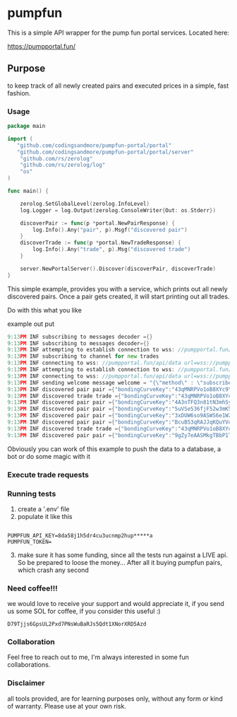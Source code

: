 # pumpfun

This is a simple API wrapper for the pump fun portal services. Located here:

https://pumpportal.fun/

## Purpose

to keep track of all newly created pairs and executed prices in a simple, fast fashion.

### Usage

```go
package main

import (
   "github.com/codingsandmore/pumpfun-portal/portal"
   "github.com/codingsandmore/pumpfun-portal/portal/server"
	"github.com/rs/zerolog"
	"github.com/rs/zerolog/log"
	"os"
)

func main() {

	zerolog.SetGlobalLevel(zerolog.InfoLevel)
	log.Logger = log.Output(zerolog.ConsoleWriter{Out: os.Stderr})

	discoverPair := func(p *portal.NewPairResponse) {
		log.Info().Any("pair", p).Msgf("discovered pair")
	}
	discoverTrade := func(p *portal.NewTradeResponse) {
		log.Info().Any("trade", p).Msg("discovered trade")
	}

	server.NewPortalServer().Discover(discoverPair, discoverTrade)
}

```

This simple example, provides you with a service, which prints out all newly discovered pairs. Once a pair gets created,
it will start printing out all trades.

Do with this what you like

example out put

```go
9:13PM INF subscribing to messages decoder ={}
9:13PM INF subscribing to messages decoder={}
9:13PM INF attempting to establish connection to wss: //pumpportal.fun/api/data
9:13PM INF subscribing to channel for new trades
9:13PM INF connecting to wss: //pumpportal.fun/api/data url=wss://pumpportal.fun/api/data
9:13PM INF attempting to establish connection to wss: //pumpportal.fun/api/data
9:13PM INF connecting to wss: //pumpportal.fun/api/data url=wss://pumpportal.fun/api/data
9:13PM INF sending welcome message welcome = "{\"method\" : \"subscribeNewToken\"}"
9:13PM INF discovered pair pair ={"bondingCurveKey":"43qMNRPVo1oB8XYc9YZRuN9fKYSn782X5TnreNKWgS5b", "initialBuy":59141732.283464, "marketCapSol":31.316014290152186, "mint":"FNzXkQwLWzRm6Z1jJT9gnVH2pHiKiYLw3Ry1btY5KvLU", "signature":"4mcbFv4WTEPqbqXF5hN1WksNkzw8H97Y9vhCpv1EeG1Dcj3UMkg26CLNktbQk8J5o53S8ArZGaJTuZukK5aWWQg3","traderPublicKey":"9HkFiXkZgp3fAwNVKDwabLKSvfJExJVDoUpR4Meo7XD7", "txType":"create", "vSolInBondingCurve":31.749999999999982, "vTokensInBondingCurve":1013858267.716536}
9:13PM INF discovered trade trade ={"bondingCurveKey":"43qMNRPVo1oB8XYc9YZRuN9fKYSn782X5TnreNKWgS5b", "marketCapSol":32.712100031065454, "mint":"FNzXkQwLWzRm6Z1jJT9gnVH2pHiKiYLw3Ry1btY5KvLU", "newTokenBalance":21870594.372929, "signature":"4dyCV1zNQpCPPrKoK5dSH6JEU74j34hrV6VvfhFUVndvZaCJm6nxhRBdPvgVne7PvqTHbquUbvSyMuqDPft1xyhb","tokenAmount":21870594.372929, "traderPublicKey":"7t3Rn6w9ou2kS1cyZjW28G4wkb6N3arLPsqGVogkyQBD", "txType":"buy", "vSolInBondingCurve":32.44999999999995, "vTokensInBondingCurve":991987673.343607}
9:13PM INF discovered pair pair ={"bondingCurveKey":"4A3nTFQ3n81tN3mhSy8uzhZoBzUiEsKi11m8JbnwSqGS", "initialBuy":79481481.481481, "marketCapSol":32.6113699906803, "mint":"5XJ77H59Ws9SpEiMj2BjX7fFEcbbGzPowyJBi8ar7i62", "signature":"5TKad77QinBX7wpSJABiiH2w7FnSgseEHdjTzTHgT9bcYJAa9xrKyTTfVHifoXXqHZdy1wBfbFHmrVCebBBsfev2","traderPublicKey":"3QH76KPoo47vrwVWecWFYg6q2Pmg2dN4TG3ugDT23UHg", "txType":"create", "vSolInBondingCurve":32.399999999999984, "vTokensInBondingCurve":993518518.518519}
9:13PM INF discovered pair pair ={"bondingCurveKey":"5uVSe536fjF52w3mK5kmVD5rr4kDPAZAdc3aA2fKo7wc", "initialBuy":67062499.999999, "marketCapSol":31.811121466293816, "mint":"473DBX5kbuYe8s9Z1ycRJo6y84cCeFEgYp4JcPtJyR4U", "signature":"5vDN5Fov9u3ck6YETffjCfoqmK8242cJGMqW8bK6DQb7TYzEtCGG7M3w3Jrq4AJJfxXATZp2VxECHwaY1g1aEbLU","traderPublicKey":"7G6LFz6bNHjMRsvcv6T2sgQ8MHoosJmUUxyjTBF6yk6a", "txType":"create", "vSolInBondingCurve":31.999999999999968, "vTokensInBondingCurve":1005937500.000001}
9:13PM INF discovered pair pair ={"bondingCurveKey":"3xDUW6so9ASWS6e1W2nmD4LheBMX6mSabg6d3dDzimZZ", "initialBuy":49470588.235294, "marketCapSol":30.727011494252864, "mint":"CYJz5KPs5drvJVzfregbQ2e8wLUdARq6x6ipPQN1NC9c", "signature":"4MEoAhjPa6A6gQVjFvmX1swE4QFM1MS3997gZW276QbzQrmm9HDuBjstJvMBbPfiCJsKS4Vme3b8eKHdTvibtfWZ","traderPublicKey":"GdCV6ncVRcGrXSnuRPUH7dUaaDRWGFfzQPHjEXqutgbk", "txType":"create", "vSolInBondingCurve":31.449999999999996, "vTokensInBondingCurve":1023529411.764706}
9:13PM INF discovered pair pair ={"bondingCurveKey":"BcuB53qRAJJqKQuYVqxKzWSv5SdK37wRDz2NAJCpmNfF", "initialBuy":0, "marketCapSol":27.958993476234856, "mint":"FboZUGzat39UewgwBFfQHdBEBiLdKEi2AVnFAbeXrfmh", "signature":"JrGoUbLzyYroDwa29qmJ2RyHzUWomtDAwm64yxoCwQzrKftoNx4mBEgFAC5JiYRscye6WaeqBT7j2tagjDsCjpg","traderPublicKey":"Ab9T2tnSrAq6uJ3a5RHx8vFERuQjV55ApNNmzvwScKCr", "txType":"create", "vSolInBondingCurve":30, "vTokensInBondingCurve":1073000000}
9:13PM INF discovered trade trade ={"bondingCurveKey":"43qMNRPVo1oB8XYc9YZRuN9fKYSn782X5TnreNKWgS5b", "marketCapSol":29.13456951145911, "mint":"FNzXkQwLWzRm6Z1jJT9gnVH2pHiKiYLw3Ry1btY5KvLU", "newTokenBalance":0.283464, "signature":"s29EsThi4if19xueesLZifFhLN1gWYacVqHkGDFLb5yyAVoCSr5iqGvkBUE2t9CiPa9X5uEMnjojstcRVatYo4v","tokenAmount":59141732, "traderPublicKey":"9HkFiXkZgp3fAwNVKDwabLKSvfJExJVDoUpR4Meo7XD7", "txType":"sell", "vSolInBondingCurve":30.624202725521993, "vTokensInBondingCurve":1051129405.343607}
9:13PM INF discovered pair pair ={"bondingCurveKey":"9gZy7eAASMkgTBbP1TnBXP65ysb7CYLyBQznapc886Rn", "initialBuy":47840764.33121, "marketCapSol":30.629388008698342, "mint":"Bo51ZyNkhMtQboXq8aUqVPkPeewmCRWR4pF9iq34QSVq", "signature":"58de9dg7nQs4cFvRs9cmdDb6i4eR8xtneZNpBRniVufEMEL8iccHeV5aaBdVspr4fB6woRR2Y3z57QU146auoLoY","traderPublicKey":"DniHsMTe5q7SWm6R26bRg6vfrqGvodAxif7JsbmMfyWJ", "txType":"create", "vSolInBondingCurve":31.399999999999995, "vTokensInBondingCurve":1025159235.66879}

```

Obviously you can work of this example to push the data to a database, a bot or do some magic with it

### Execute trade requests

### Running tests

1. create a '.env' file
2. populate it like this

```env

PUMPFUN_API_KEY=8da58j1h5dr4cu3ucnmp2hup*****a
PUMPFUN_TOKEN=
```

3. make sure it has some funding, since all the tests run against a LIVE api. So be prepared to loose the money... After
   all it buying pumpfun pairs, which crash any second


### Need coffee!!!

we would love to receive your support and would appreciate it, if you send us some SOL for coffee, if you consider this
useful :)

```
D79Tjjs6GpsUL2Pxd7PNsWuBaRJs5Qdt1XNorXRD5Azd
```

### Collaboration

Feel free to reach out to me, I'm always interested in some fun collaborations.

### Disclaimer

all tools provided, are for learning purposes only, without any form or kind of warranty. Please use at your own risk.